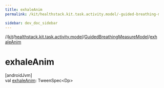 ```yaml
---
title: exhaleAnim
permalink: /kit/healthstack.kit.task.activity.model/-guided-breathing-measure-model/exhale-anim.html

sidebar: dev_doc_sidebar
---
```

//[kit](../../../kit.html)/[healthstack.kit.task.activity.model](../index.html)/[GuidedBreathingMeasureModel](index.html)/[exhaleAnim](exhale-anim.html)



# exhaleAnim



[androidJvm]\
val [exhaleAnim](exhale-anim.html): TweenSpec&lt;Dp&gt;




